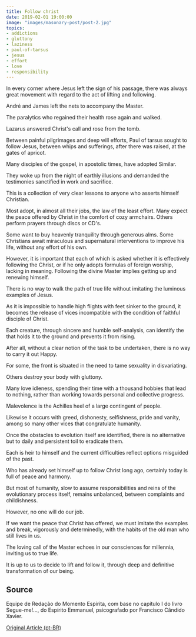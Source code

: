 ```yaml
---
title: Follow christ
date: 2019-02-01 19:00:00
image: "images/masonary-post/post-2.jpg"
topics: 
- addictions
- gluttony
- laziness
- paul-of-tarsus
- jesus
- effort
- love
- responsibility
---
```


In every corner where Jesus left the sign of his passage, there was always
great movement with regard to the act of lifting and following.

André and James left the nets to accompany the Master.

The paralytics who regained their health rose again and walked.

Lazarus answered Christ's call and rose from the tomb.

Between painful pilgrimages and deep will efforts, Paul of tarsus
sought to follow Jesus, between whips and sufferings, after there was
raised, at the gates of apricot.

Many disciples of the gospel, in apostolic times, have adopted
Similar.

They woke up from the night of earthly illusions and demanded the testimonies
sanctified in work and sacrifice.

This is a collection of very clear lessons to anyone who asserts himself
Christian.

Most adopt, in almost all their jobs, the law of the least effort.
Many expect the peace offered by Christ in the comfort of cozy armchairs.
Others perform prayers through discs or CD's.

Some want to buy heavenly tranquility through generous alms.
Some Christians await miraculous and supernatural interventions to improve
his life, without any effort of his own.

However, it is important that each of which is asked whether it is effectively following the
Christ, or if he only adopts formulas of foreign worship, lacking in meaning.
Following the divine Master implies getting up and renewing himself.

There is no way to walk the path of true life without imitating the luminous
examples of Jesus.

As it is impossible to handle high flights with feet sinker to the ground, it becomes
the release of vices incompatible with the condition of faithful
disciple of Christ.

Each creature, through sincere and humble self-analysis, can identify the
that holds it to the ground and prevents it from rising.

After all, without a clear notion of the task to be undertaken, there is no way to carry it out
Happy.

For some, the front is situated in the need to tame sexuality
in disvariating.

Others destroy your body with gluttony.

Many love idleness, spending their time with a thousand hobbies that lead to nothing,
rather than working towards personal and collective progress.

Malevolence is the Achilles heel of a large contingent of people.

Likewise it occurs with greed, dishonesty, selfishness, pride and
vanity, among so many other vices that congratulate humanity.

Once the obstacles to evolution itself are identified, there is no alternative but to
daily and persistent toil to eradicate them.

Each is heir to himself and the current difficulties reflect options
misguided of the past.

Who has already set himself up to follow Christ long ago, certainly today is
full of peace and harmony.

But most of humanity, slow to assume responsibilities and
reins of the evolutionary process itself, remains unbalanced, between
complaints and childishness.

However, no one will do our job.

If we want the peace that Christ has offered, we must imitate the examples and
break, vigorously and determinedly, with the habits of the old man who
still lives in us.

The loving call of the Master echoes in our consciences for millennia,
inviting us to true life.

It is up to us to decide to lift and follow it, through deep and definitive
transformation of our being.

## Source
Equipe de Redação do Momento Espírita, com base no capítulo I do livro
Segue-me!..., do Espírito Emmanuel, psicografado por Francisco Cândido Xavier.



[Original Article (pt-BR)](http://www.momento.com.br/pt/ler_texto.php?id=1154)
